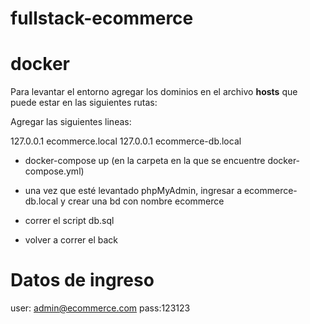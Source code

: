 # fullstack-ecommerce

# docker

Para levantar el entorno agregar los dominios en el archivo **hosts** que puede estar en las siguientes rutas:

Agregar las siguientes lineas:

127.0.0.1       ecommerce.local
127.0.0.1       ecommerce-db.local

- docker-compose up (en la carpeta en la que se encuentre docker-compose.yml)

- una vez que esté levantado phpMyAdmin, ingresar a ecommerce-db.local y crear una bd con nombre ecommerce
- correr el script db.sql
- volver a correr el back

# Datos de ingreso
user: admin@ecommerce.com
pass:123123
